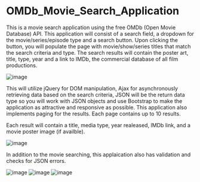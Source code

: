 # OMDb_Movie_Search_Application
This is a movie search application using the free OMDb (Open Movie Database) API. This application will consist of a search field, a dropdown for the movie/series/episode type and a search button. Upon clicking the button, you will populate the page with movie/show/series titles that match the search criteria and type. The search results will contain the poster art, title, type, year and a link to IMDb, the commercial database of all film productions.


![image](https://user-images.githubusercontent.com/51274827/182291251-78ec4f4d-d6d7-4016-8dce-b82606e65731.png)

This will utilize jQuery for DOM manipulation, Ajax for asynchronously retrieving data based on the search criteria, JSON will be the return data type so you will work with JSON objects and use Bootstrap to make the application as attractive and responsive as possible. This application also implements paging for the results. Each page contains up to 10 results. 

Each result will contain a title, media type, year realeased, IMDb link, and a movie poster image (if availble). 


![image](https://user-images.githubusercontent.com/51274827/182291989-22a52b3e-d598-485f-9a54-66ce94db0b08.png)


In addition to the movie searching, this applaication also has validation and checks for JSON errors. 

![image](https://user-images.githubusercontent.com/51274827/182292151-1324695c-6b1f-435c-a679-3b75e0f2701a.png)
![image](https://user-images.githubusercontent.com/51274827/182292168-7c03c380-468f-40cc-a78d-41e9709176b4.png)
![image](https://user-images.githubusercontent.com/51274827/182292186-e0a87b8a-e7aa-4ae2-9209-2436d362350e.png)



